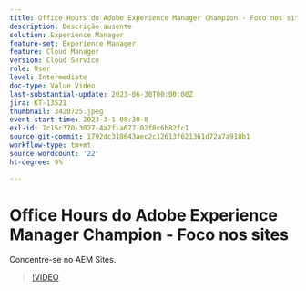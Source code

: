 ```yaml
---
title: Office Hours do Adobe Experience Manager Champion - Foco nos sites
description: Descrição ausente
solution: Experience Manager
feature-set: Experience Manager
feature: Cloud Manager
version: Cloud Service
role: User
level: Intermediate
doc-type: Value Video
last-substantial-update: 2023-06-30T00:00:00Z
jira: KT-13521
thumbnail: 3420725.jpeg
event-start-time: 2023-3-1 08:30-8
exl-id: 7c15c370-3027-4a2f-a677-02f8c6b82fc1
source-git-commit: 1792dc318643aec2c12613f621361d72a7a918b1
workflow-type: tm+mt
source-wordcount: '22'
ht-degree: 9%

---
```


# Office Hours do Adobe Experience Manager Champion - Foco nos sites

Concentre-se no AEM Sites.

>[!VIDEO](https://video.tv.adobe.com/v/3420725/?learn=on)
